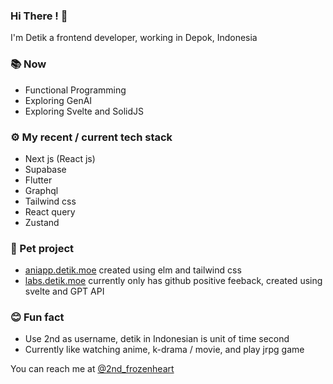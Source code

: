 ### **Hi There !** 👋

I'm Detik a frontend developer, working in Depok, Indonesia

### 📚 Now
* Functional Programming
* Exploring GenAI
* Exploring Svelte and SolidJS

### ⚙️ My recent / current tech stack
* Next js (React js)
* Supabase
* Flutter
* Graphql
* Tailwind css
* React query
* Zustand


### 🐢 Pet project
* [aniapp.detik.moe](https://aniapp.detik.moe) created using elm and tailwind css
* [labs.detik.moe](https://labs.detik.moe) currently only has github positive feeback, created using svelte and GPT API 

### 😊 Fun fact
* Use 2nd as username, detik in Indonesian is unit of time second
* Currently like watching anime, k-drama / movie, and play jrpg game

You can reach me at [@2nd_frozenheart](https://twitter.com/2nd_frozenheart)




